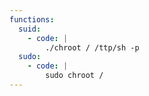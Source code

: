 ```yaml
---
functions:
  suid:
    - code: |
        ./chroot / /ttp/sh -p
  sudo:
    - code: |
        sudo chroot /
---
```

